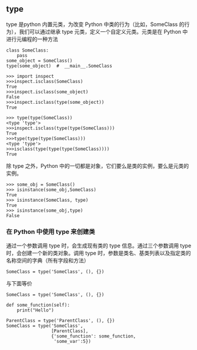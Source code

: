 ## type
type 是python 内置元类，为改变 Python 中类的行为（比如，SomeClass 的行为），我们可以通过继承 type 元类，定义一个自定义元类。元类是在 Python 中进行元编程的一种方法
```
class SomeClass:
    pass
some_object = SomeClass()
type(some_object)  #  __main__.SomeClass
```

```
>>> import inspect
>>>inspect.isclass(SomeClass)
True
>>>inspect.isclass(some_object)
False
>>>inspect.isclass(type(some_object))
True
```

```
>>> type(type(SomeClass))
<type 'type'>
>>>inspect.isclass(type(type(SomeClass)))
True
>>>type(type(type(SomeClass)))
<type 'type'>
>>>isclass(type(type(type(SomeClass))))
True
```

除 type 之外，Python 中的一切都是对象，它们要么是类的实例，要么是元类的实例。
```
>>> some_obj = SomeClass()
>>> isinstance(some_obj,SomeClass)
True
>>> isinstance(SomeClass, type)
True
>>> isinstance(some_obj,type)
False

```
### 在 Python 中使用 type 来创建类
通过一个参数调用 type 时，会生成现有类的 type 信息。通过三个参数调用 type 时，会创建一个新的类对象。调用 type 时，参数是类名、基类列表以及指定类的名称空间的字典（所有字段和方法）

```
SomeClass = type('SomeClass', (), {})
```
与下面等价
```
SomeClass = type('SomeClass', (), {})
```
```
def some_function(self): 
    print("Hello")
 
ParentClass = type('ParentClass', (), {})
SomeClass = type('SomeClass',
                 [ParentClass],
                 {'some_function': some_function,
                  'some_var':5})
 ```
